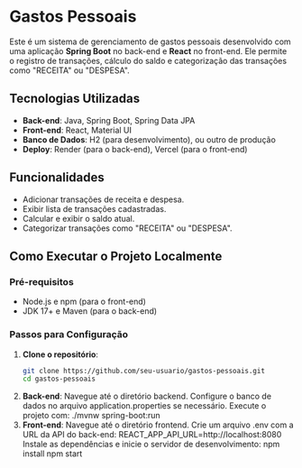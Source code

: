 # Gastos Pessoais

Este é um sistema de gerenciamento de gastos pessoais desenvolvido com uma aplicação **Spring Boot** no back-end e **React** no front-end. Ele permite o registro de transações, cálculo do saldo e categorização das transações como "RECEITA" ou "DESPESA".

## Tecnologias Utilizadas

- **Back-end**: Java, Spring Boot, Spring Data JPA
- **Front-end**: React, Material UI
- **Banco de Dados**: H2 (para desenvolvimento), ou outro de produção
- **Deploy**: Render (para o back-end), Vercel (para o front-end)

## Funcionalidades

- Adicionar transações de receita e despesa.
- Exibir lista de transações cadastradas.
- Calcular e exibir o saldo atual.
- Categorizar transações como "RECEITA" ou "DESPESA".

## Como Executar o Projeto Localmente

### Pré-requisitos

- Node.js e npm (para o front-end)
- JDK 17+ e Maven (para o back-end)

### Passos para Configuração

1. **Clone o repositório**:
   ```bash
   git clone https://github.com/seu-usuario/gastos-pessoais.git
   cd gastos-pessoais
2. **Back-end**:
   Navegue até o diretório backend.
   Configure o banco de dados no arquivo application.properties se necessário.
   Execute o projeto com:
   ./mvnw spring-boot:run
3. **Front-end**:
   Navegue até o diretório frontend.
   Crie um arquivo .env com a URL da API do back-end:
   REACT_APP_API_URL=http://localhost:8080
   Instale as dependências e inicie o servidor de desenvolvimento:
   npm install
   npm start
